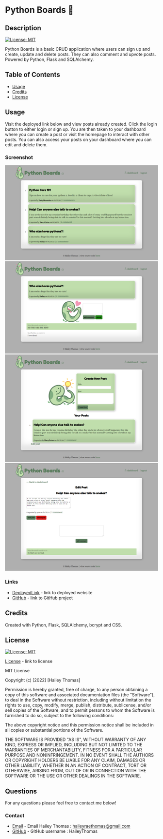 # Python Boards 🐍

## Description

[![License: MIT](https://img.shields.io/badge/License-MIT-yellow.svg)](https://opensource.org/licenses/MIT)

Python Boards is a basic CRUD application where users can sign up and create, update and delete posts. They can also comment and upvote posts. Powered by Python, Flask and SQLAlchemy.

## Table of Contents

- [Usage](#usage)
- [Credits](#credits)
- [License](#license)

## Usage

Visit the deployed link below and view posts already created. Click the login button to either login or sign up. You are then taken to your dashboard where you can create a post or visit the homepage to interact with other posts. You can also access your posts on your dashboard where you can edit and delete them.

### Screenshot

![Screenshot1](./app/static/images/ss1.png)
![Screenshot2](./app/static/images/ss2.png)
![Screenshot3](./app/static/images/ss3.png)
![Screenshot4](./app/static/images/ss4.png)

### Links

- [DeployedLink](https://python-boards.herokuapp.com/) - link to deployed website
- [GitHub](https://github.com/HaileyThomas/python-boards) - link to GitHub project

## Credits

Created with Python, Flask, SQLAlchemy, bcrypt and CSS.

## License

[![License: MIT](https://img.shields.io/badge/License-MIT-yellow.svg)](https://opensource.org/licenses/MIT)

[License](https://opensource.org/licenses/MIT) - link to license

MIT License

Copyright (c) [2022] [Hailey Thomas]

Permission is hereby granted, free of charge, to any person obtaining a copy
of this software and associated documentation files (the "Software"), to deal
in the Software without restriction, including without limitation the rights
to use, copy, modify, merge, publish, distribute, sublicense, and/or sell
copies of the Software, and to permit persons to whom the Software is
furnished to do so, subject to the following conditions:

The above copyright notice and this permission notice shall be included in all
copies or substantial portions of the Software.

THE SOFTWARE IS PROVIDED "AS IS", WITHOUT WARRANTY OF ANY KIND, EXPRESS OR
IMPLIED, INCLUDING BUT NOT LIMITED TO THE WARRANTIES OF MERCHANTABILITY,
FITNESS FOR A PARTICULAR PURPOSE AND NONINFRINGEMENT. IN NO EVENT SHALL THE
AUTHORS OR COPYRIGHT HOLDERS BE LIABLE FOR ANY CLAIM, DAMAGES OR OTHER
LIABILITY, WHETHER IN AN ACTION OF CONTRACT, TORT OR OTHERWISE, ARISING FROM,
OUT OF OR IN CONNECTION WITH THE SOFTWARE OR THE USE OR OTHER DEALINGS IN THE
SOFTWARE.

## Questions

For any questions please feel free to contact me below!

### Contact

- [Email](mailto:haileyraethomas@gmail.com) - Email Hailey Thomas : haileyraethomas@gmail.com
- [GitHub](https://github.com/HaileyThomas) - GitHub username : HaileyThomas

